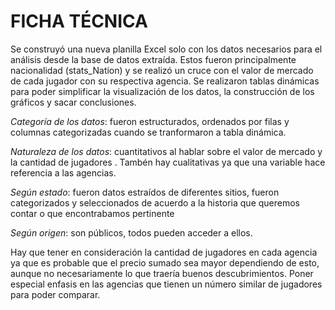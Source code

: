# FICHA TÉCNICA 
Se construyó una nueva planilla Excel solo con los datos necesarios para el análisis desde la base de datos extraída. Estos fueron principalmente nacionalidad (stats_Nation) y se realizó un cruce con el valor de mercado de cada jugador con su respectiva agencia.
Se realizaron tablas dinámicas para poder simplificar la visualización de los datos, la construcción de los gráficos y sacar conclusiones.

_*Categoría de los datos*_: fueron estructurados, ordenados por filas y columnas categorizadas cuando se tranformaron a tabla dinámica. 

_*Naturaleza de los datos*_: cuantitativos al hablar sobre el valor de mercado  y la cantidad de jugadores . Tambén hay cualitativas ya que una variable hace referencia a las agencias.

_*Según estado*_: fueron datos estraídos de diferentes sitios, fueron categorizados y seleccionados de acuerdo a la historia que queremos contar o que encontrabamos pertinente

_*Según origen*_: son públicos, todos pueden acceder a ellos.

Hay que tener en consideración la cantidad de jugadores en cada agencia ya que es probable que el precio sumado sea mayor dependiendo de esto, aunque no necesariamente lo que traería buenos descubrimientos. Poner especial enfasis en las agencias que tienen un número similar de jugadores para poder comparar. 